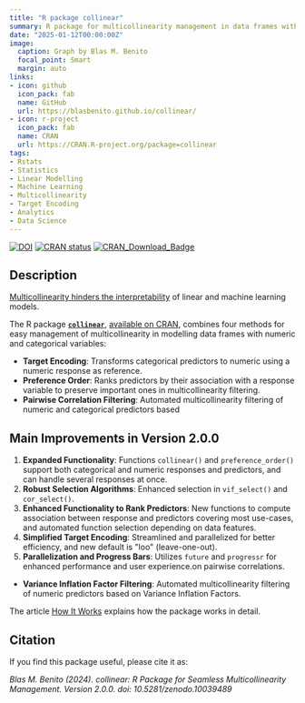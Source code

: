 ```yaml
---
title: "R package collinear"
summary: R package for multicollinearity management in data frames with numeric and categorical variables.
date: "2025-01-12T00:00:00Z"
image:
  caption: Graph by Blas M. Benito
  focal_point: Smart
  margin: auto
links:
- icon: github
  icon_pack: fab
  name: GitHub
  url: https://blasbenito.github.io/collinear/
- icon: r-project
  icon_pack: fab
  name: CRAN
  url: https://CRAN.R-project.org/package=collinear
tags: 
- Rstats
- Statistics
- Linear Modelling
- Machine Learning
- Multicollinearity
- Target Encoding
- Analytics
- Data Science
---
```


<!-- badges: start -->

[![DOI](https://zenodo.org/badge/DOI/10.5281/zenodo.10039489.svg)](https://doi.org/10.5281/zenodo.10039489)
[![CRAN status](https://www.r-pkg.org/badges/version/collinear)](https://cran.r-project.org/package=collinear)
[![CRAN\_Download\_Badge](http://cranlogs.r-pkg.org/badges/grand-total/collinear)](https://CRAN.R-project.org/package=collinear)

<!-- badges: end -->


## Description

[Multicollinearity hinders the interpretability](https://www.blasbenito.com/post/multicollinearity-model-interpretability/) of linear and machine learning models.

The R package [**`collinear`**](https://blasbenito.github.io/collinear/), [available on CRAN](https://CRAN.R-project.org/package=collinear), combines four methods for easy management of multicollinearity in modelling data frames with numeric and categorical variables:

- **Target Encoding**: Transforms categorical predictors to numeric using a numeric response as reference.
- **Preference Order**: Ranks predictors by their association with a response variable to preserve important ones in multicollinearity filtering.
- **Pairwise Correlation Filtering**: Automated multicollinearity filtering of numeric and categorical predictors based 
## Main Improvements in Version 2.0.0

1. **Expanded Functionality**: Functions `collinear()` and `preference_order()` support both categorical and numeric responses and predictors, and can handle several responses at once.
2. **Robust Selection Algorithms**: Enhanced selection in `vif_select()` and `cor_select()`.
3. **Enhanced Functionality to Rank Predictors**: New functions to compute association between response and predictors covering most use-cases, and automated function selection depending on data features.
4. **Simplified Target Encoding**: Streamlined and parallelized for better efficiency, and new default is "loo" (leave-one-out).
5. **Parallelization and Progress Bars**: Utilizes `future` and `progressr` for enhanced performance and user experience.on pairwise correlations.
- **Variance Inflation Factor Filtering**: Automated multicollinearity filtering of numeric predictors based on Variance Inflation Factors.

The article [How It Works](https://blasbenito.github.io/collinear/articles/how_it_works.html) explains how the package works in detail.

## Citation

If you find this package useful, please cite it as:

*Blas M. Benito (2024). collinear: R Package for Seamless Multicollinearity Management. Version 2.0.0. doi: 10.5281/zenodo.10039489*

